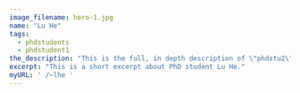 ```yaml
---
image_filename: hero-1.jpg
name: "Lu He"
tags:
  - phdstudents
  - phdstudent1
the_description: "This is the full, in depth description of \"phdstu2\" which is set to some a placeholder name in the meantime. This is all easily duplicated."
excerpt: "This is a short excerpt about PhD student Lu He."
myURL: ' /~lhe '
---
```


